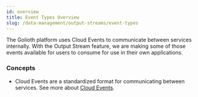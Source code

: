 ```yaml
---
id: overview
title: Event Types Overview
slug: /data-management/output-streams/event-types
---
```


The Golioth platform uses Cloud Events to communicate between services internally. With the Output Stream feature, we are making some of those events available for users to consume for use in their own applications.

### Concepts

- Cloud Events are a standardized format for communicating between services. See more about [Cloud Events](https://cloudevents.io/).

